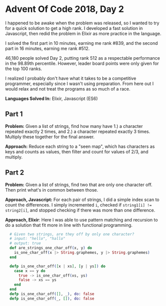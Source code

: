 # Advent Of Code 2018, Day 2

I happened to be awake when the problem was released, so I wanted to try for a quick solution to get a high rank.  I developed a fast solution in Javascript, then redid the problem in Elixir as more practice in the language.

I solved the first part in 10 minutes, earning me rank #839, and the second part in 16 minutes, earning me rank #512.  

46,180 people solved Day 2, putting rank 512 as a respectable performance in the 98.89th percentile.  However, leader board points were only given for the top 100 ranks.

I realized I probably don't have what it takes to be a competitive programmer, especially since I wasn't using preparation. From here out I would relax and not treat the programs as so much of a race.

**Languages Solved In:** Elixir, Javascript (ES6)

## Part 1

**Problem:** Given a list of strings, find how many have 1.) a character repeated exactly 2 times, and 2.) a character repeated exactly 3 times.  Multiply these together for the final answer.

**Approach:** Reduce each string to a "seen map", which has characters as keys and counts as values, then filter and count for values of 2/3, and multiply.

## Part 2

**Problem:** Given a list of strings, find two that are only one character off.  Then print what's in common between those.

**Approach, Javascript:** For each pair of strings, I did a simple index scan to count the differences.  I simply incremented `i`, checked if `string1[i] != string2[i]`, and stopped checking if there was more than one difference.

**Approach, Elixir**:  Here I was able to use pattern matching and recursion to do a solution that fit more in line with functional programming.

```elixir
  # Given two strings, are they off by only one character?
  # input: "hello", "hallo"
  # output: true
  def are_strings_one_char_off(x, y) do
    is_one_char_off(x |> String.graphemes, y |> String.graphemes)
  end

  defp is_one_char_off([x | xs], [y | ys]) do
    case x == y do
      true -> is_one_char_off(xs, ys)
      false -> xs == ys
    end
  end
  defp is_one_char_off([], _), do: false
  defp is_one_char_off(_, []), do: false
```


